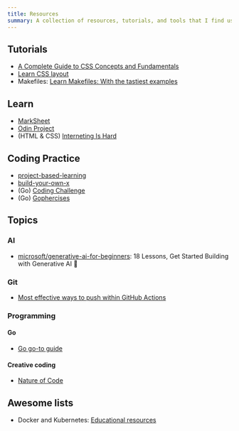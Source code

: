 ```yaml
---
title: Resources
summary: A collection of resources, tutorials, and tools that I find useful or interesting.
---
```


## Tutorials

- [A Complete Guide to CSS Concepts and Fundamentals](https://www.taniarascia.com/overview-of-css-concepts/?utm_source=pocket_shared)
- [Learn CSS layout](https://learnlayout.com/)
- Makefiles: [Learn Makefiles: With the tastiest examples](https://makefiletutorial.com/)

## Learn

- [MarkSheet](https://marksheet.io/)
- [Odin Project](https://www.theodinproject.com/)
- (HTML & CSS) [Interneting Is Hard](https://internetingishard.netlify.app/)

## Coding Practice

- [project-based-learning](https://github.com/practical-tutorials/project-based-learning)
- [build-your-own-x](https://github.com/codecrafters-io/build-your-own-x)
- (Go) [Coding Challenge](https://codingchallenges.fyi/)
- (Go) [Gophercises](https://courses.calhoun.io/courses/cor_gophercises)

## Topics

### AI

- [microsoft/generative-ai-for-beginners](https://microsoft.github.io/generative-ai-for-beginners/): 18 Lessons, Get Started Building with Generative AI 🔗

### Git

- [Most effective ways to push within GitHub Actions](https://joht.github.io/johtizen/build/2022/01/20/github-actions-push-into-repository.html)

### Programming

#### Go

- [Go go-to guide](https://yourbasic.org/golang/)

#### Creative coding

- [Nature of Code](https://natureofcode.com/introduction/)

## Awesome lists

- Docker and Kubernetes: [Educational resources](https://docs.docker.com/guides/resources/)

